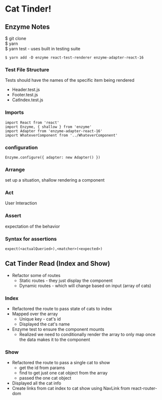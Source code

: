 # Cat Tinder!

## Enzyme Notes
$ git clone  
$ yarn  
$ yarn test - uses built in testing suite

`$ yarn add -D enzyme react-test-renderer enzyme-adapter-react-16`

### Test File Structure
Tests should have the names of the specific item being rendered  
- Header.test.js
- Footer.test.js
- CatIndex.test.js


### Imports
```
import React from 'react'
import Enzyme, { shallow } from 'enzyme'
import Adapter from 'enzyme-adapter-react-16'
import WhateverComponent from '../WhateverComponent'
```

### configuration
`Enzyme.configure({ adapter: new Adapter() })`

### Arrange
set up a situation, shallow rendering a component
### Act
User Interaction
### Assert
expectation of the behavior

### Syntax for assertions
`expect(<actualQueried>),<matcher>(<expected>)`



## Cat Tinder Read (Index and Show)

- Refactor some of routes
  - Static routes - they just display the component
  - Dynamic routes - which will change based on input (array of cats)

### Index
- Refactored the route to pass state of cats to index
- Mapped over the array
  - Unique key - cat's id
  - Displayed the cat's name
- Enzyme test to ensure the component mounts
  - Realized we need to conditionally render the array to only map once the data makes it to the component

### Show
- Refactored the route to pass a single cat to show
  - get the id from params
  - find to get just one cat object from the array
  - passed the one cat object
- Displayed all the cat info
- Create links from cat index to cat show using NavLink from react-router-dom
